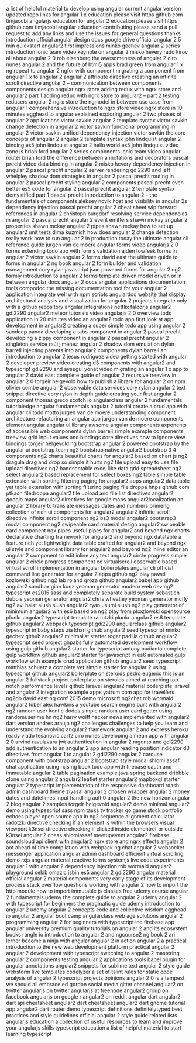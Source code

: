 a list of helpful material to develop using angular current angular version updated repo links for angular 1 x education please visit https github com timjacobi angularjs education for angular 2 education please visit https github com timjacobi angular education contributing please send a pull request to add any links and use the issues for general questions thanks introduction official angular design docs google drive official angular 2 5 min quickstart angular2 first impressions minko gechev angular 2 series introduction ionic team video keynote on angular 2 misko hevery rado kirov all about angular 2 0 rob eisenberg the awesomeness of angular 2 ciro nunes angular 2 and the future of html5 apps brad green from angular 1 x ng repeat to angular 2 ngfor with component migrating a component from angular 1 x to angular 2 angular 2 attribute directive creating an infinite scroll directive angular 2 – communication between components components design angular ngrx store adding redux with ngrx store and angular2 part 1 adding redux with ngrx store to angular2 – part 2 testing reducers angular 2 ngrx store the ngmodel in between use case from angular 1 comprehensive introduction to ngrx store video ngrx store in 10 minutes egghead io angular explained exploring angular 2 two phases of angular 2 applications victor savkin angular 2 template syntax victor savkin change detection in angular 2 victor savkin functional programming in angular 2 victor savkin unified dependency injection victor savkin the core concepts of angular 2 angular 2 template syntax john lindquist angular 2 binding es5 john lindquist angular 2 hello world es5 john lindquist video zone js brian ford angular 2 series components ionic team video angular router brian ford the difference between annotations and decorators pascal precht video data binding in angular 2 misko hevery dependency injection in angular 2 pascal precht angular 2 server rendering gdi2290 and jeff whelpley shadow dom strategies in angular 2 pascal precht routing in angular 2 pascal precht styling angular 2 components pascal precht even better es5 code for angular 2 pascal precht angular 2 template syntax demystified part 1 pascal precht introduction to angular 2 – the fundamentals of components aleksey novik host and visibility in angular 2s dependency injection pascal precht angular 2 cheat sheet wip forward references in angular 2 christoph burgdorf resolving service dependencies in angular 2 pascal precht angular 2 event emitters shawn mckay angular 2 properties shawn mckay angular 2 pipes shawn mckay how to set up angular2 unit tests dima kuzmich how does angular 2 change detection really work how to run angular 2 in production today the ultimate angular cli reference guide jurgen van de moere angular forms video angularjs 2 0 forms extending todo app with forms validation ajden towfeek forms in angular 2 victor savkin angular 2 forms david east the ultimate guide to forms in angular 2 ng book angular 2 form builder and validation management cory rylan javascript json powered forms for angular 2 ng2 formly introduction to angular 2 forms template driven model driven or in between angular docs angular 2 docs angular applications documentation tools compodoc the missing documentation tool for your angular 2 application integrate well with npm scripts angulardoc website that display architectural analysis and visualization for angular 2 projects integrate only with a github repository angular integrations netflix falcorjs angular2 gdi2290 angular2 meteor tutorials video angularjs 2 0 overview todo application in 20 minutes video an angular2 todo app first look at app development in angular2 creating a super simple todo app using angular 2 sandeep panda developing a tabs component in angular 2 pascal precht developing a zippy component in angular 2 pascal precht angular 2 singleton service raúl jiménez angular 2 shadow dom emulation dylan barrell injecting parents into angular2 components dylan barrell an introduction to angular 2 jesus rodriguez video getting started with angular 2 developer preview video creating d3 components with angular2 and typescript gdi2290 and aysegul yonet video migrating an angular 1 x app to angular 2 david east complete guide of angular 2 recursive treeview in angular 2 0 torgeir helgevold how to publish a library for angular 2 on npm olivier combe angular 2 observable data services cory rylan angular 2 text snippet directive cory rylan in depth guide creating your first angular 2 component thomas greco scotch io angularclass angular 2 fundamentals tutorialedge angular fundamentals angular 2 tutorial create a crud app with angular cli todd motto jurgen van de moere understanding component architecture refactoring an angular app jurgen van de moere components element angular angular ui library awsome angular components axponents of accessible web components dylan barrell simple example components treeview grid input values and bindings core directives how to ignore view bindings torgeir helgevold ng bootstrap angular 2 powered bootstrap by the angular ui bootstrap team ng2 bootstrap native angular2 bootstrap 3 4 components ng2 charts beautiful charts for angular2 based on chart js ng2 dragula drag and drop so simple it hurts ng2 file upload easy to use file upload directives ng2 handsontable excel like data grid spreadsheet ng2 select angular2 based replacement for select boxes ng2 table simple table extension with sorting filtering paging for angular2 apps angular2 data table yet table extension with sorting filtering paging file droppa https github com ptkach filedroppa angular2 file upload and file list directives angular2 google maps angular2 directives for google maps angular2localization an angular 2 library to translate messages dates and numbers primeng collection of rich ui components for angular2 angular2 infinite scroll directive infinite scroll component ng2 bs3 modal angular2 bootstrap3 modal component ng2 swipeable card material design angular2 swipeable card component ngx pipes useful pipes for angular2 and beyond ngx charts declarative charting framework for angular2 and beyond ngx datatable a feature rich yet lightweight data table crafted for angular2 and beyond ngx ui style and component library for angular2 and beyond ng2 inline editor an angular 2 component to edit inline any text angular2 circle progress simple angular 2 circle progress component od virtualscroll observable based virtual scroll implementation in angular boilerplates angular cli official command line generator for angular 2 apps github ng2 play pawel kozlowski github ng2 lab roland groza github angular2 babel app github angular2 sandbox gion kunz yeoman generator modern web dev ng2 typescript es2015 sass and completely separate build system sebastien dubois yeoman generator angular2 chris wheatley yeoman generator mcfly ng2 avi haiat slush slush angular2 ryan usumi slush ng2 play generator of minimum angular2 with es6 based on ng2 play from pkozlowski opensource plunkr angular2 typescript template radotzki plunkr angular2 es6 template github angular2 webpack typescript gdi2290 angularclass github angular2 typescript in baby steps zia khan github angular2 seed typescript minko gechev github angular2 minimalist starter roger padilla github angular2 typescript seed project ghpabs fully automated development workflow using gulp github angular2 starter for typescript antony budianto complete gulp workflow github angular2 starter for javascript in es6 automated gulp workflow with example crud application github angular2 seed typescript matthias schuetz a complete yet simple starter for angular 2 using typescript github angular2 boilerplate on steroids pedro eugenio this is an angular 2 fullstack project boilerplate on steroids aimed at reaching top notch performance levels github laravel angular2 material boilerplate laravel and angular 2 integration example apps yatrum com app for travellers ng2do david east ng conf 2015 demo microsoft ng2chat rob wormald angular2 tuber alex hawkins a youtube search engine built with angular2 ng2 random user kent c dodds simple random user card getter using randomuser me hn ng2 harry wolff hacker news implemented with angular2 dart version andres araujo ng2 challenges challenges to help you learn and understand the evolving angular2 framework angular 2 and express heroku ready vlado tešanović cart2 ciro nunes developing a mean app with angular 2 0 arvind ravulavaru jwt authentication in angular 2 mgonto and gdi2290 add authentication to an angular 2 app angular reading position indicator d3 directives from angular 1 to angular 2 gdi2290 angular 2 carousel component with bootstrap angular 2 bootstrap style modal shlomi assaf chat application using rxjs ng book todo app with firebase oauth and immutable angular 2 table pagination example java spring backend dribbble clone using angular 2 angular2 leaflet starter angular2 mapboxgl starter angular 2 typescript implementation of the responsive dashboard rdash admin dashboard theme ziyasal angular 2 chosen wrapper angular 2 money dates and datetimes input handling auth0 angular 2 the new horizon angular 2 blog angular 2 samples torgeir helgevold angular2 demo minimal angular2 demo using typescript sass npm tasks tv tracker go game stock portfolio echoes player open source app in ng2 sequence alignment calculator radotzki directive checking if an element is within the browsers visual viewport k3nsei directive checking if clicked inside elementref or outside k3nsei angular 2 chess shlomiassaf meetupevent angular2 firebase soundcloud api client with angular2 ngrx store and ngrx effects angular 2 aot ahead of time compilation with webpack ng chat angular 2 websocket messenger application angular admin dashboard efficient virtual scrolling demo rxjs angular material reactive forms systemjs live code experiments angular 1 with angular 2 dependency injection rob wormald angular2 playground sekib omazic jsbin es5 angular 2 gdi2290 angular material official angular 2 material components very early stage of its development process stack overflow questions working with angular 2 how to import the http module how to import immutable js classes free udemy course angular 2 fundamentals udemy the complete guide to angular 2 udemy angular 2 with typescript for beginners the pragmatic guide udemy introduction to angular 2 udemy angular 2 concepts code and collective wisdom egghead io angular 2 angular boot camp angularclass web age solutions angular 2 programming angular 2 for beginners with typescript inc firebase app angular university premium quality tutorials on angular 2 and its ecosystem books rangle io introduction to angular 2 and ngcourse2 ng book 2 ari lerner become a ninja with angular angular 2 in action angular 2 a practical introduction to the new web development platform practical angular 2 angular 2 development with typescript switching to angular 2 mastering angular 2 components testing angular 2 applications tools babel plugin for angular annotations angular2 snippets for sublime text angular 2 style guide webstorm live templates codelyzer a set of tslint rules for static code analysis of angular 2 typescript projects opinions angular 2 0 is a tempest we should all embrace ed gordon social media gitter channel angular2 on twitter angularjs on twitter angularjs at freenode angular2 group on facebook angularjs on google r angular2 on reddit angular dart angular2 dart api cheatsheet angular2 dart cheatsheet angular2 dart gnome tutorial app angular2 dart router demo typescript definitions definitelytyped best practices and style guidelines official angular 2 style guide related lists angularjs education a collection of useful resources to learn and improve your angularjs skills typescript education a list of helpful material to start learning typescript